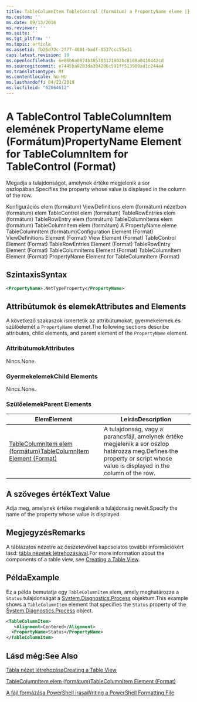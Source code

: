 ```yaml
---
title: TableColumnItem TableControl (formátum) a PropertyName eleme |} A Microsoft Docs
ms.custom: ''
ms.date: 09/13/2016
ms.reviewer: ''
ms.suite: ''
ms.tgt_pltfrm: ''
ms.topic: article
ms.assetid: fb26d72c-2f77-4801-badf-0537ccc55e31
caps.latest.revision: 10
ms.openlocfilehash: 6e86b6a0874b385703121802bc8108a0410442cd
ms.sourcegitcommit: e7445ba8203da304286c591ff513900ad1c244a4
ms.translationtype: MT
ms.contentlocale: hu-HU
ms.lasthandoff: 04/23/2019
ms.locfileid: "62064612"
---
```

# <a name="propertyname-element-for-tablecolumnitem-for-tablecontrol-format"></a><span data-ttu-id="2e16b-102">A TableControl TableColumnItem elemének PropertyName eleme (Formátum)</span><span class="sxs-lookup"><span data-stu-id="2e16b-102">PropertyName Element for TableColumnItem for TableControl (Format)</span></span>

<span data-ttu-id="2e16b-103">Megadja a tulajdonságot, amelynek értéke megjelenik a sor oszlopában.</span><span class="sxs-lookup"><span data-stu-id="2e16b-103">Specifies the property whose value is displayed in the column of the row.</span></span>

<span data-ttu-id="2e16b-104">Konfigurációs elem (formátum) ViewDefinitions elem (formátum) nézetben (formátum) elem TableControl elem (formátum) TableRowEntries elem (formátum) TableRowEntry elem (formátum) TableColumnItems elem (formátum) TableColumnItem elem (formátum) A PropertyName eleme TableColumnItem (formátum)</span><span class="sxs-lookup"><span data-stu-id="2e16b-104">Configuration Element (Format) ViewDefinitions Element (Format) View Element (Format) TableControl Element (Format) TableRowEntries Element (Format) TableRowEntry Element (Format) TableColumnItems Element (Format) TableColumnItem Element (Format) PropertyName Element for TableColumnItem (Format)</span></span>

## <a name="syntax"></a><span data-ttu-id="2e16b-105">Szintaxis</span><span class="sxs-lookup"><span data-stu-id="2e16b-105">Syntax</span></span>

```xml
<PropertyName>.NetTypeProperty</PropertyName>
```

## <a name="attributes-and-elements"></a><span data-ttu-id="2e16b-106">Attribútumok és elemek</span><span class="sxs-lookup"><span data-stu-id="2e16b-106">Attributes and Elements</span></span>

<span data-ttu-id="2e16b-107">A következő szakaszok ismertetik az attribútumokat, gyermekelemek és szülőelemét a `PropertyName` elemet.</span><span class="sxs-lookup"><span data-stu-id="2e16b-107">The following sections describe attributes, child elements, and parent element of the `PropertyName` element.</span></span>

### <a name="attributes"></a><span data-ttu-id="2e16b-108">Attribútumok</span><span class="sxs-lookup"><span data-stu-id="2e16b-108">Attributes</span></span>

<span data-ttu-id="2e16b-109">Nincs.</span><span class="sxs-lookup"><span data-stu-id="2e16b-109">None.</span></span>

### <a name="child-elements"></a><span data-ttu-id="2e16b-110">Gyermekelemek</span><span class="sxs-lookup"><span data-stu-id="2e16b-110">Child Elements</span></span>

<span data-ttu-id="2e16b-111">Nincs.</span><span class="sxs-lookup"><span data-stu-id="2e16b-111">None.</span></span>

### <a name="parent-elements"></a><span data-ttu-id="2e16b-112">Szülőelemek</span><span class="sxs-lookup"><span data-stu-id="2e16b-112">Parent Elements</span></span>

|<span data-ttu-id="2e16b-113">Elem</span><span class="sxs-lookup"><span data-stu-id="2e16b-113">Element</span></span>|<span data-ttu-id="2e16b-114">Leírás</span><span class="sxs-lookup"><span data-stu-id="2e16b-114">Description</span></span>|
|-------------|-----------------|
|[<span data-ttu-id="2e16b-115">TableColumnItem elem (formátum)</span><span class="sxs-lookup"><span data-stu-id="2e16b-115">TableColumnItem Element (Format)</span></span>](./tablecolumnitem-element-for-tablecolumnitems-for-tablecontrol-format.md)|<span data-ttu-id="2e16b-116">A tulajdonság, vagy a parancsfájl, amelynek értéke megjelenik a sor oszlop határozza meg.</span><span class="sxs-lookup"><span data-stu-id="2e16b-116">Defines the property or script whose value is displayed in the column of the row.</span></span>|

## <a name="text-value"></a><span data-ttu-id="2e16b-117">A szöveges érték</span><span class="sxs-lookup"><span data-stu-id="2e16b-117">Text Value</span></span>

<span data-ttu-id="2e16b-118">Adja meg, amelynek értéke megjelenik a tulajdonság nevét.</span><span class="sxs-lookup"><span data-stu-id="2e16b-118">Specify the name of the property whose value is displayed.</span></span>

## <a name="remarks"></a><span data-ttu-id="2e16b-119">Megjegyzés</span><span class="sxs-lookup"><span data-stu-id="2e16b-119">Remarks</span></span>

<span data-ttu-id="2e16b-120">A táblázatos nézetre az összetevőivel kapcsolatos további információkért lásd: [tábla nézetek létrehozásával](./creating-a-table-view.md).</span><span class="sxs-lookup"><span data-stu-id="2e16b-120">For more information about the components of a table view, see [Creating a Table View](./creating-a-table-view.md).</span></span>

## <a name="example"></a><span data-ttu-id="2e16b-121">Példa</span><span class="sxs-lookup"><span data-stu-id="2e16b-121">Example</span></span>

<span data-ttu-id="2e16b-122">Ez a példa bemutatja egy `TableColumnItem` elem, amely meghatározza a `Status` tulajdonságát a [System.Diagnostics.Process](/dotnet/api/System.Diagnostics.Process) objektum.</span><span class="sxs-lookup"><span data-stu-id="2e16b-122">This example shows a `TableColumnItem` element that specifies the `Status` property of the [System.Diagnostics.Process](/dotnet/api/System.Diagnostics.Process) object.</span></span>

```xml
<TableColumnItem>
   <Alignment>Centered</Alignment>
  <PropertyName>Status</PropertyName>
</TableColumnItem>

```

## <a name="see-also"></a><span data-ttu-id="2e16b-123">Lásd még:</span><span class="sxs-lookup"><span data-stu-id="2e16b-123">See Also</span></span>

[<span data-ttu-id="2e16b-124">Tábla nézet létrehozása</span><span class="sxs-lookup"><span data-stu-id="2e16b-124">Creating a Table View</span></span>](./creating-a-table-view.md)

[<span data-ttu-id="2e16b-125">TableColumnItem elem (formátum)</span><span class="sxs-lookup"><span data-stu-id="2e16b-125">TableColumnItem Element (Format)</span></span>](./tablecolumnitem-element-for-tablecolumnitems-for-tablecontrol-format.md)

[<span data-ttu-id="2e16b-126">A fájl formázása PowerShell írása</span><span class="sxs-lookup"><span data-stu-id="2e16b-126">Writing a PowerShell Formatting File</span></span>](./writing-a-powershell-formatting-file.md)
